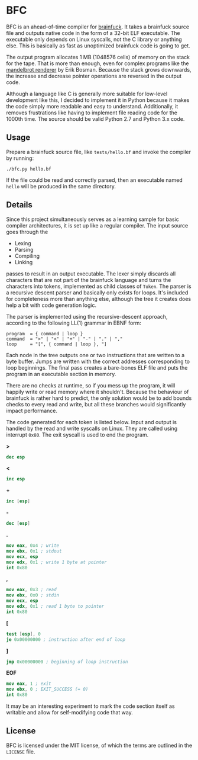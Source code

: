 BFC
===

BFC is an ahead-of-time compiler for
[brainfuck](http://en.wikipedia.org/wiki/Brainfuck). It takes a brainfuck source
file and outputs native code in the form of a 32-bit ELF executable. The
executable only depends on Linux syscalls, not the C library or anything else.
This is basically as fast as unoptimized brainfuck code is going to get.

The output program allocates 1 MB (1048576 cells) of memory on the stack for the
tape. That is more than enough, even for complex programs like the [mandelbrot
renderer](http://esoteric.sange.fi/brainfuck/utils/mandelbrot/mandelbrot.b) by
Erik Bosman. Because the stack grows downwards, the increase and decrease
pointer operations are reversed in the output code.

Although a language like C is generally more suitable for low-level development
like this, I decided to implement it in Python because it makes the code simply
more readable and easy to understand. Additionally, it removes frustrations like
having to implement file reading code for the 1000th time. The source should be
valid Python 2.7 and Python 3.x code.

Usage
-----

Prepare a brainfuck source file, like `tests/hello.bf` and invoke the compiler
by running:

    ./bfc.py hello.bf

If the file could be read and correctly parsed, then an executable named `hello`
will be produced in the same directory.

Details
-------

Since this project simultaneously serves as a learning sample for basic compiler
architectures, it is set up like a regular compiler. The input source goes
through the

- Lexing
- Parsing
- Compiling
- Linking

passes to result in an output executable. The lexer simply discards all
characters that are not part of the brainfuck language and turns the characters
into tokens, implemented as child classes of `Token`. The parser is a recursive
descent parser and basically only exists for loops. It's included for
completeness more than anything else, although the tree it creates does help a
bit with code generation logic.

The parser is implemented using the recursive-descent approach, according to the
following LL(1) grammar in EBNF form:

    program  = { command | loop }
    command  = ">" | "<" | "+" | "-" | "." | ","
    loop     = "[", { command | loop }, "]

Each node in the tree outputs one or two
instructions that are written to a byte buffer. Jumps are written with the
correct addresses corresponding to loop beginnings. The final pass creates a
bare-bones ELF file and puts the program in an executable section in memory.

There are no checks at runtime, so if you mess up the program, it will happily
write or read memory where it shouldn't. Because the behaviour of brainfuck is
rather hard to predict, the only solution would be to add bounds checks to every
read and write, but all these branches would significantly impact performance.

The code generated for each token is listed below. Input and output is handled
by the read and write syscalls on Linux. They are called using interrupt `0x80`.
The exit syscall is used to end the program.

**>**
```nasm
dec esp
```

**<**
```nasm
inc esp
```

**+**
```nasm
inc [esp]
```

**-**
```nasm
dec [esp]
```

**.**
```nasm
mov eax, 0x4 ; write
mov ebx, 0x1 ; stdout
mov ecx, esp
mov edx, 0x1 ; write 1 byte at pointer
int 0x80
```

**,**
```nasm
mov eax, 0x3 ; read
mov ebx, 0x0 ; stdin
mov ecx, esp
mov edx, 0x1 ; read 1 byte to pointer
int 0x80
```

**[**
```nasm
test [esp], 0
je 0x00000000 ; instruction after end of loop
```

**]**
```nasm
jmp 0x00000000 ; beginning of loop instruction
```

**EOF**
```nasm
mov eax, 1 ; exit
mov ebx, 0 ; EXIT_SUCCESS (= 0)
int 0x80
```

It may be an interesting experiment to mark the code section itself as writable
and allow for self-modifying code that way.

License
-------

BFC is licensed under the MIT license, of which the terms are outlined in the
`LICENSE` file.